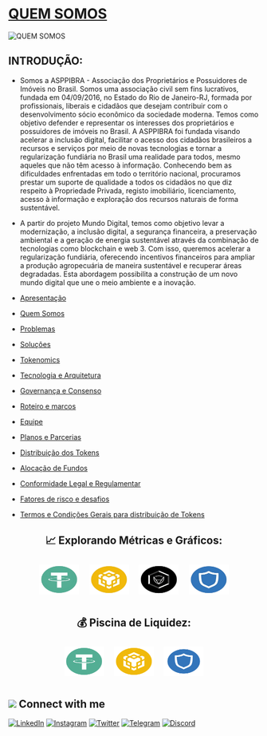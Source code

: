 # [QUEM SOMOS](https://www.asppibra.com.br/)

![QUEM SOMOS](https://github.com/ASPPIBRA-DAO/ASPPIBRA-DAO/assets/80177249/1ede9e64-a1be-41c9-97fc-c98bae83f6df)

## INTRODUÇÃO:

- Somos a ASPPIBRA - Associação dos Proprietários e Possuidores de Imóveis no Brasil. Somos uma associação civil sem fins lucrativos, fundada em 04/09/2016, no Estado do Rio de Janeiro-RJ, formada por profissionais, liberais e cidadãos que desejam contribuir com o desenvolvimento sócio econômico da sociedade moderna. Temos como objetivo defender e representar os interesses dos proprietários e possuidores de imóveis no Brasil. A ASPPIBRA foi fundada visando acelerar a inclusão digital, facilitar o acesso dos cidadãos brasileiros a recursos e serviços por meio de novas tecnologias e tornar a regularização fundiária no Brasil uma realidade para todos, mesmo aqueles que não têm acesso à informação. Conhecendo bem as dificuldades enfrentadas em todo o território nacional, procuramos prestar um suporte de qualidade a todos os cidadãos no que diz respeito à Propriedade Privada, registo imobiliário, licenciamento, acesso à informação e exploração dos recursos naturais de forma sustentável.

- A partir do projeto Mundo Digital, temos como objetivo levar a modernização, a inclusão digital, a segurança financeira, a preservação ambiental e a geração de energia sustentável através da combinação de tecnologias como blockchain e 
web 3. Com isso, queremos acelerar a regularização fundiária, oferecendo incentivos financeiros para ampliar a produção agropecuária de maneira sustentável e recuperar áreas degradadas. Esta abordagem possibilita a construção de um novo mundo digital que une o meio ambiente e a inovação.


- [Apresentação](https://github.com/ASPPIBRA-DAO/ASPPIBRA-DAO/blob/main/APRESENTA%C3%87%C3%83O.md)
- [Quem Somos](https://github.com/ASPPIBRA-DAO/ASPPIBRA-DAO/blob/main/QUEM%20SOMOS.md#quem-somos)
- [Problemas](https://github.com/ASPPIBRA-DAO/ASPPIBRA-DAO/blob/main/PROBLEMAS.md#problemas)
- [Soluçôes](https://github.com/ASPPIBRA-DAO/ASPPIBRA-DAO/blob/main/SOLU%C3%87%C3%95ES.md#solu%C3%A7%C3%B5es)
- [Tokenomics](https://github.com/ASPPIBRA-DAO/ASPPIBRA-DAO/blob/main/TOKEN/TOKENOMICS.md#tokenomics)
- [Tecnologia e Arquitetura](https://github.com/ASPPIBRA-DAO/ASPPIBRA-DAO/blob/main/TECNOLOGIA%20E%20ARQUITETURA.md#tecnologia-e-arquitetura)
- [Governança e Consenso](https://github.com/ASPPIBRA-DAO/ASPPIBRA-DAO/blob/main/GOVERNAN%C3%87A%20E%20CONSENSO.md#governan%C3%A7a-e-consenso)
- [Roteiro e marcos](https://github.com/ASPPIBRA-DAO/ASPPIBRA-DAO/blob/main/ROADMAP.md#road-map)
- [Equipe](https://github.com/ASPPIBRA-DAO/ASPPIBRA-DAO/blob/main/DIRETORIA.md)
- [Planos e Parcerias](https://github.com/ASPPIBRA-DAO/ASPPIBRA-DAO/blob/main/PLANOS%20E%20PARCERIAS.md#planos-e-parcerias)
- [Distribuição dos Tokens](https://github.com/ASPPIBRA-DAO/ASPPIBRA-DAO/blob/main/TOKEN/TOKENOMICS.md#distribui%C3%A7%C3%A3o-dos-tokens)
- [Alocação de Fundos](https://github.com/ASPPIBRA-DAO/ASPPIBRA-DAO/blob/main/TOKEN/TOKENOMICS.md#aloca%C3%A7%C3%A3o-de-fundos)
- [Conformidade Legal e Regulamentar](https://github.com/ASPPIBRA-DAO/ASPPIBRA-DAO/blob/main/QUEM%20SOMOS.md#t%C3%ADtulo-vii--da-ordem-econ%C3%B4mica-e-financeira)
- [Fatores de risco e desafios](https://github.com/ASPPIBRA-DAO/ASPPIBRA-DAO/blob/main/TERMOS%20E%20CONDI%C3%87%C3%95ES%20GERAIS.md#fatores-de-riscos-e-desafios)
- [Termos e Condições Gerais para distribuição de Tokens](https://github.com/ASPPIBRA-DAO/ASPPIBRA-DAO/blob/main/TERMOS%20E%20CONDI%C3%87%C3%95ES%20GERAIS.md#termos-e-condi%C3%A7%C3%B5es-gerais-tcgs)

## <h2 align="center">📈 Explorando Métricas e Gráficos:</h2>

<div style="display: flex; justify-content: center; gap: 20px; padding: 10px;">
    <a href="https://apespace.io/bsc/0x0697ab2b003fd2cbaea2df1ef9b404e45be59d4c">
        <img alt="USDT" height="60" width="80" src="https://github.com/ASPPIBRA-DAO/Imagens/blob/3e3ba015a9a04f30850469335ff000281593863f/Svg/USDT-sbg.svg">
    </a>
    <a href="https://apespace.io/bsc/0xb9a2b08be15dc15e531b0d25b3942268da27b100">
        <img alt="BNB" height="60" width="80" src="https://github.com/ASPPIBRA-DAO/Imagens/blob/3e3ba015a9a04f30850469335ff000281593863f/Svg/BNB-sbg.svg">
    </a>
    <a href="https://dexscreener.com/bsc/0x7e407b49206436238306a651d0e7951639a11732">
        <img alt="CTK" height="60" width="80" src="https://github.com/ASPPIBRA-DAO/Imagens/blob/3e3ba015a9a04f30850469335ff000281593863f/Svg/CTK-sbg.svg">
    </a>
    <a href="https://www.dexview.com/bsc/0x0697AB2B003FD2Cbaea2dF1ef9b404E45bE59d4C">
        <img alt="TWT" height="60" width="80" src="https://github.com/ASPPIBRA-DAO/Imagens/blob/3e3ba015a9a04f30850469335ff000281593863f/Svg/TWT-sbg.svg">
    </a>
</div>

## <h2 align="center">💰 Piscina de Liquidez:</h2>

<div style="display: flex; justify-content: center; gap: 20px; padding: 10px;">
    <a href="https://pancakeswap.finance/info/pairs/0x4f287dd8b2b02aa8885ab9c6ddce876d1031268b">
        <img alt="USDT" height="60" width="80" src="https://github.com/ASPPIBRA-DAO/Imagens/blob/bbd8aa9902df06d875d79ccc17895cb7f5ea0833/Svg/Tether%20USDT.svg">
    </a>
    <a href="https://pancakeswap.finance/info/pairs/0xb9a2b08be15dc15e531b0d25b3942268da27b100">
        <img alt="BNB" height="60" width="80" src="https://github.com/ASPPIBRA-DAO/Imagens/blob/bbd8aa9902df06d875d79ccc17895cb7f5ea0833/Svg/BNB%20.svg">
    </a>
    <a href="https://pancakeswap.finance/info/pairs/0x60825783086bbebbf0c83129e88c69914ad17073">
        <img alt="ETH" height="60" width="80" src="https://github.com/ASPPIBRA-DAO/Imagens/blob/bbd8aa9902df06d875d79ccc17895cb7f5ea0833/Svg/Trust%20Wallet%20Token%20TWT.svg">
    </a>
</div>



## <img src="https://img.icons8.com/nolan/25/computer.png"/> Connect with me

[![LinkedIn](https://img.shields.io/badge/linkedin-%230077B5.svg?&style=for-the-badge&logo=linkedin&logoColor=white)](https://linkedin.com/company/asppibra-dao/) 
[![Instagram](https://img.shields.io/badge/Instagram-%23E4405F.svg?style=for-the-badge&logo=Instagram&logoColor=white)](https://instagram.com/asppibra/) 
[![Twitter](https://img.shields.io/badge/twitter-%231DA1F2.svg?&style=for-the-badge&logo=twitter&logoColor=white)](https://twitter.com/ASPPIBRA_ORG) 
[![Telegram](https://img.shields.io/badge/Telegram-2CA5E0?style=for-the-badge&logo=telegram&logoColor=white)](https://t.me/Mundo_Digital_BR)
[![Discord](https://img.shields.io/badge/Discord-7289DA?style=for-the-badge&logo=discord&logoColor=white)](https://discord)

</div>
